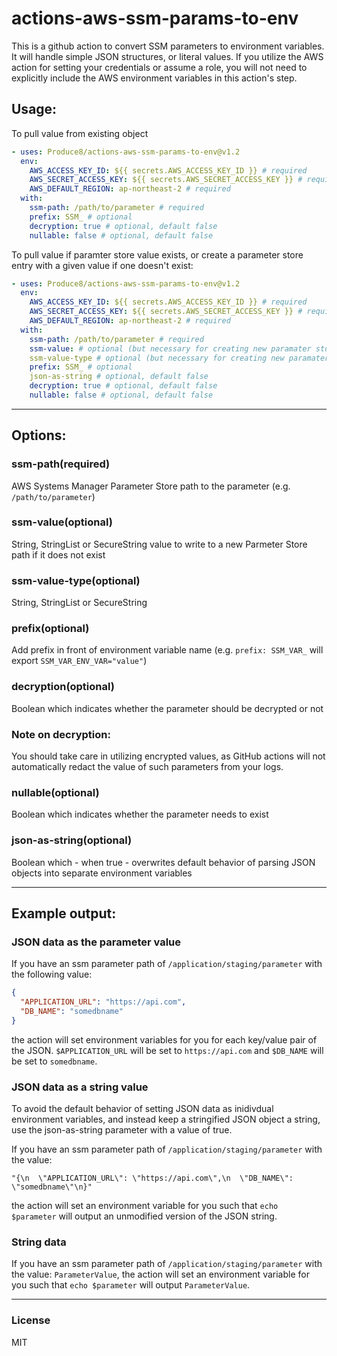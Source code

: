 # actions-aws-ssm-params-to-env

This is a github action to convert SSM parameters to environment variables. It will handle
simple JSON structures, or literal values. If you utilize the AWS action for setting
your credentials or assume a role, you will not need to explicitly include the AWS environment
variables in this action's step.

## Usage:
To pull value from existing object

```yaml
- uses: Produce8/actions-aws-ssm-params-to-env@v1.2
  env:
    AWS_ACCESS_KEY_ID: ${{ secrets.AWS_ACCESS_KEY_ID }} # required
    AWS_SECRET_ACCESS_KEY: ${{ secrets.AWS_SECRET_ACCESS_KEY }} # required
    AWS_DEFAULT_REGION: ap-northeast-2 # required
  with:
    ssm-path: /path/to/parameter # required
    prefix: SSM_ # optional
    decryption: true # optional, default false
    nullable: false # optional, default false
```

To pull value if paramter store value exists, or create a parameter store entry with a given value if one doesn't exist:

```yaml
- uses: Produce8/actions-aws-ssm-params-to-env@v1.2
  env:
    AWS_ACCESS_KEY_ID: ${{ secrets.AWS_ACCESS_KEY_ID }} # required
    AWS_SECRET_ACCESS_KEY: ${{ secrets.AWS_SECRET_ACCESS_KEY }} # required
    AWS_DEFAULT_REGION: ap-northeast-2 # required
  with:
    ssm-path: /path/to/parameter # required
    ssm-value: # optional (but necessary for creating new paramater store value)
    ssm-value-type # optional (but necessary for creating new paramater store value)
    prefix: SSM_ # optional
    json-as-string # optional, default false
    decryption: true # optional, default false
    nullable: false # optional, default false
```

---

## Options:

### ssm-path(required)

AWS Systems Manager Parameter Store path to the parameter
(e.g. `/path/to/parameter`)

### ssm-value(optional)

String, StringList or SecureString value to write to a new Parmeter Store path if it does not exist

### ssm-value-type(optional)

String, StringList or SecureString

### prefix(optional)

Add prefix in front of environment variable name
(e.g. `prefix: SSM_VAR_` will export `SSM_VAR_ENV_VAR="value"`)

### decryption(optional)

Boolean which indicates whether the parameter should be decrypted or not

### **Note on decryption:**

You should take care in utilizing encrypted values, as GitHub actions will not automatically redact
the value of such parameters from your logs.

### nullable(optional)

Boolean which indicates whether the parameter needs to exist

### json-as-string(optional)

Boolean which - when true - overwrites default behavior of parsing JSON objects into separate environment variables

---

## Example output:

### JSON data as the parameter value

If you have an ssm parameter path of `/application/staging/parameter` with the following value:

```JSON
{
  "APPLICATION_URL": "https://api.com",
  "DB_NAME": "somedbname"
}
```

the action will set environment variables for you for each key/value pair of the JSON.
`$APPLICATION_URL` will be set to `https://api.com` and
`$DB_NAME` will be set to `somedbname`.

### JSON data as a string value

To avoid the default behavior of setting JSON data as inidivdual environment variables, and instead keep a stringified JSON object a string, use the json-as-string parameter with a value of true.

If you have an ssm parameter path of `/application/staging/parameter` with the value:

```
"{\n  \"APPLICATION_URL\": \"https://api.com\",\n  \"DB_NAME\": \"somedbname\"\n}"
```

the action will set an environment variable for you such that `echo $parameter`
will output an unmodified version of the JSON string.

### String data

If you have an ssm parameter path of `/application/staging/parameter` with the value:
`ParameterValue`, the action will set an environment variable for you such that `echo $parameter`
will output `ParameterValue`.

---

### License

MIT

